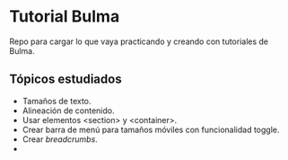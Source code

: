 # Tutorial Bulma
Repo para cargar lo que vaya practicando y creando con tutoriales de Bulma.

Tópicos estudiados
------------------
  * Tamaños de texto.
  * Alineación de contenido.
  * Usar elementos &lt;section&gt; y &lt;container&gt;.
  * Crear barra de menú para tamaños móviles con funcionalidad toggle.
  * Crear _breadcrumbs_.
  * 